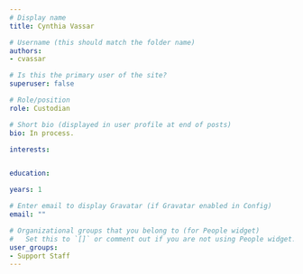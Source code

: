 ```yaml
---
# Display name
title: Cynthia Vassar

# Username (this should match the folder name)
authors:
- cvassar

# Is this the primary user of the site?
superuser: false

# Role/position
role: Custodian

# Short bio (displayed in user profile at end of posts)
bio: In process.

interests:


education:

years: 1

# Enter email to display Gravatar (if Gravatar enabled in Config)
email: ""

# Organizational groups that you belong to (for People widget)
#   Set this to `[]` or comment out if you are not using People widget.
user_groups:
- Support Staff
---
```


